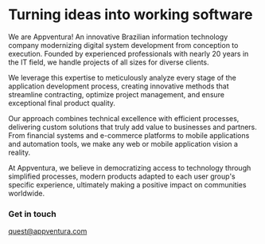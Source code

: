 # Turning ideas into working software

We are Appventura! An innovative Brazilian information technology company modernizing digital system development from conception to execution. Founded by experienced professionals with nearly 20 years in the IT field, we handle projects of all sizes for diverse clients.

We leverage this expertise to meticulously analyze every stage of the application development process, creating innovative methods that streamline contracting, optimize project management, and ensure exceptional final product quality.

Our approach combines technical excellence with efficient processes, delivering custom solutions that truly add value to businesses and partners. From financial systems and e-commerce platforms to mobile applications and automation tools, we make any web or mobile application vision a reality.

At Appventura, we believe in democratizing access to technology through simplified processes, modern products adapted to each user group's specific experience, ultimately making a positive impact on communities worldwide.

### Get in touch
quest@appventura.com

